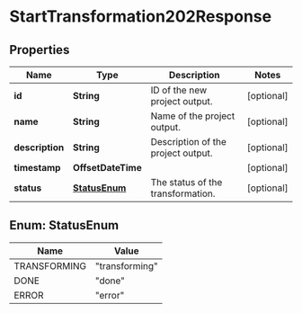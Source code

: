 

# StartTransformation202Response


## Properties

| Name | Type | Description | Notes |
|------------ | ------------- | ------------- | -------------|
|**id** | **String** | ID of the new project output. |  [optional] |
|**name** | **String** | Name of the project output. |  [optional] |
|**description** | **String** | Description of the project output. |  [optional] |
|**timestamp** | **OffsetDateTime** |  |  [optional] |
|**status** | [**StatusEnum**](#StatusEnum) | The status of the transformation. |  [optional] |



## Enum: StatusEnum

| Name | Value |
|---- | -----|
| TRANSFORMING | &quot;transforming&quot; |
| DONE | &quot;done&quot; |
| ERROR | &quot;error&quot; |



